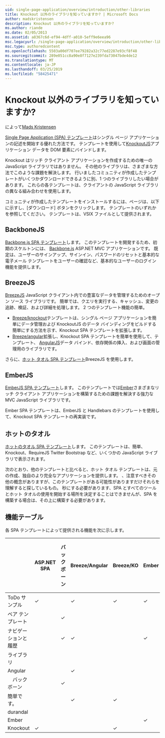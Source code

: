 ```yaml
---
uid: single-page-application/overview/introduction/other-libraries
title: Knockout 以外のライブラリを知っていますか? | Microsoft Docs
author: madskristensen
description: Knockout 以外のライブラリを知っていますか?
ms.author: riande
ms.date: 02/05/2013
ms.assetid: a8367c6d-ef94-4dff-a010-5eff9e6eea96
msc.legacyurl: /single-page-application/overview/introduction/other-libraries
msc.type: authoredcontent
ms.openlocfilehash: 5503a00df707ee79282a32c77ed2287e93cf8f48
ms.sourcegitcommit: 289e051cc8a90e8f7127e239fda73047bde4de12
ms.translationtype: MT
ms.contentlocale: ja-JP
ms.lasthandoff: 03/25/2019
ms.locfileid: "58425471"
---
```

<a name="know-a-library-other-than-knockout"></a>Knockout 以外のライブラリを知っていますか?
====================
によって[Mads Kristensen](https://github.com/madskristensen)

[Single Page Application (SPA) テンプレート](knockoutjs-template.md)はシングル ページ アプリケーションの記述を開始する優れた方法です。 テンプレートを使用して[KnockoutJS](http://knockoutjs.com/)アプリケーション データを DOM 要素にバインドします。

Knockout はリッチ クライアント アプリケーションを作成するための唯一の JavaScript ライブラリではありません。 その他のライブラリは、さまざまな方法でこのような課題を解決します。 行いましたコミュニティが作成したテンプレートがいくつかダウンロードできるように別、1 つのライブラリしたい場合があります。 これらの各テンプレートは、クライアントの JavaScript ライブラリの異なる組み合わせを使用します。

コミュニティが作成したテンプレートをインストールするには、ページは、以下に示すし、[ダウンロード] ボタンをクリックします。 テンプレートのいずれかを参照してください。 テンプレートは、VSIX ファイルとして提供されます。

## <a name="backbonejs"></a>BackboneJS

[Backbone.js SPA テンプレート](../templates/backbonejs-template.md)します。 このテンプレートを開発するため、初期のスケルトンには、 [Backbone.js](http://backbonejs.org/) ASP.NET MVC アプリケーションです。 既定は、ユーザーのサインアップ、サインイン、パスワードのリセットと基本的な電子メール テンプレートをユーザーの確認など、基本的なユーザーのログイン機能を提供します。

## <a name="breezejs"></a>BreezeJS

[BreezeJS](http://www.breezejs.com/?utm_source=ms-spa) JavaScript クライアント内での豊富なデータを管理するためのオープン ソース ライブラリです。 簡単では、クエリを実行する、キャッシュ、変更の追跡、検証、および詳細を処理します。 2 つのテンプレート機能の簡単。

- [Breeze/knockout](../templates/breezeknockout-template.md)テンプレートは、シングル ページ アプリケーションを簡単にデータ管理および KnockoutJS のデータ バインディングをビルドする簡単にする方法を示す、Knockout SPA テンプレートを拡張します。
- [Breeze/angular](../templates/breezeangular-template.md)拡張し、Knockout SPA テンプレートを簡単を使用して、テンプレート、 [AngularJS](http://angularjs.org)データ バインド、依存関係の挿入、および画面の管理用のライブラリです。

さらに、[ホット タオル SPA テンプレート](../templates/hottowel-template.md)BreezeJS を使用します。

## <a name="emberjs"></a>EmberJS

[EmberJS SPA テンプレート](../templates/emberjs-template.md)します。 このテンプレートでは[Ember](http://emberjs.com/)さまざまなリッチ クライアント アプリケーションを構築するための課題を解決する強力な MVC JavaScript ライブラリです。

Ember SPA テンプレートは、EmberJS と Handlebars のテンプレートを使用して、Knockout SPA テンプレートの再実装です。

## <a name="hot-towel"></a>ホットのタオル

[ホットのタオル SPA テンプレート](../templates/hottowel-template.md)します。 このテンプレートは、簡単、Knockout、RequireJS Twitter Bootstrap など、いくつかの JavaScript ライブラリで表示されます。

次のとおり、他のテンプレートと比べると、ホット タオル テンプレートは、元の作成、独自のより完全なアプリケーションを提供します。 、注意すべきその他の概念がありますが、このテンプレートがある可能性がありますだけそれらを理解すると探しているもの。 秒にする必要があります、SPA とすべてのツールとホット タオルの使用を開始する場所を決定することはできませんが、SPA を構築する場合は、その上に構築する必要があります。

## <a name="feature-table"></a>機能テーブル

各 SPA テンプレートによって提供される機能を次に示します。


|                        | ASP.NET SPA | バックボーン | Breeze/Angular | Breeze/KO |  Ember   | ホットのタオル |
|------------------------|-------------|----------|----------------|-----------|----------|-----------|
|      ToDo サンプル       |  &#10003;   |          |    &#10003;    | &#10003;  | &#10003; |           |
|     ベア テンプレート      |             | &#10003; |                |           |          | &#10003;  |
| ナビゲーションと履歴 |             | &#10003; |    &#10003;    |           | &#10003; | &#10003;  |
|        ライブラリ       |             |          |                |           |          |           |
|        Angular         |             |          |    &#10003;    |           |          |           |
|    &#8195;バックボーン     |             | &#10003; |                |           |          |           |
|         簡単です。         |             |          |    &#10003;    | &#10003;  |          | &#10003;  |
|        durandal        |             |          |                |           |          | &#10003;  |
|         Ember          |             |          |                |           | &#10003; |           |
|        Knockout        |  &#10003;   |          |                | &#10003;  |          | &#10003;  |

